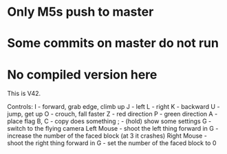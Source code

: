 # Only M5s push to master
# Some commits on master do not run
# No compiled version here

This is V42.

Controls:
I - forward, grab edge, climb up
J - left
L - right
K - backward
U - jump, get up
O - crouch, fall faster
Z - red direction
P - green direction
A - place flag
B, C - copy does something
; - (hold) show some settings
G - switch to the flying camera
Left Mouse - shoot the left thing forward
in G - increase the number of the faced block (at 3 it crashes)
Right Mouse - shoot the right thing forward
in G - set the number of the faced block to 0